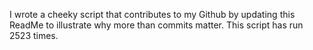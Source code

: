 I wrote a cheeky script that contributes to my Github by updating this ReadMe to illustrate why more than commits matter. This script has run 2523 times.